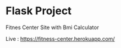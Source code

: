 # Flask Project

Fitnes Center Site with Bmi Calculator

Live : https://fitness-center.herokuapp.com/
